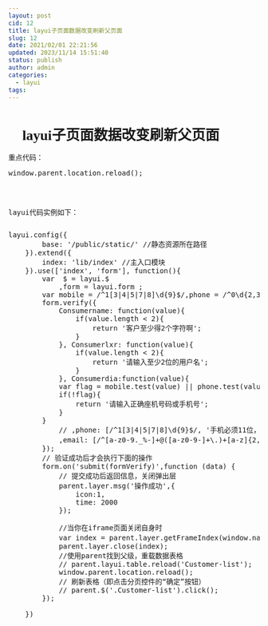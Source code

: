 ```yaml
---
layout: post
cid: 12
title: layui子页面数据改变刷新父页面
slug: 12
date: 2021/02/01 22:21:56
updated: 2023/11/14 15:51:40
status: publish
author: admin
categories: 
  - layui
tags: 
---
```



<pre class="brush:js; toolbar: true; auto-links: true;">
<h1 class="title-article" id="articleContentId" style="box-sizing:border-box;outline:0px;margin:0px;padding:0px;font-family:&quot;font-size:28px;overflow-wrap:break-word;color:#222226;word-break:break-all;white-space:normal;background-color:#FFFFFF;">
	layui子页面数据改变刷新父页面
</h1>
重点代码： <span style="background-color:#E56600;">
<pre class="brush:js; toolbar: true; auto-links: true;">window.parent.location.reload();</pre>
layui代码实例如下：</span></pre>
<pre class="brush:js; toolbar: true; auto-links: true;">layui.config({
        base: '/public/static/' //静态资源所在路径
    }).extend({
        index: 'lib/index' //主入口模块
    }).use(['index', 'form'], function(){
        var  $ = layui.$
            ,form = layui.form ;
        var mobile = /^1[3|4|5|7|8]\d{9}$/,phone = /^0\d{2,3}-?\d{7,8}$/;
        form.verify({
            Consumername: function(value){
                if(value.length &lt; 2){
                    return '客户至少得2个字符啊';
                }
            }, Consumerlxr: function(value){
                if(value.length &lt; 2){
                    return '请输入至少2位的用户名';
                }
            }, Consumerdia:function(value){
            var flag = mobile.test(value) || phone.test(value);
            if(!flag){
                return '请输入正确座机号码或手机号';
            }
        }
            // ,phone: [/^1[3|4|5|7|8]\d{9}$/, '手机必须11位，只能是数字！']
            ,email: [/^[a-z0-9._%-]+@([a-z0-9-]+\.)+[a-z]{2,4}$|^1[3|4|5|7|8]\d{9}$/, '邮箱格式不对']
        });
        // 验证成功后才会执行下面的操作
        form.on('submit(formVerify)',function (data) {
            // 提交成功后返回信息，关闭弹出层
            parent.layer.msg('操作成功',{
                icon:1,
                time: 2000
            });

            //当你在iframe页面关闭自身时
            var index = parent.layer.getFrameIndex(window.name); //先得到当前iframe层的索引
            parent.layer.close(index);
            //使用parent找到父级，重载数据表格
            // parent.layui.table.reload('Customer-list');
            window.parent.location.reload();
            // 刷新表格（即点击分页控件的“确定”按钮）
            // parent.$('.Customer-list').click();
        });

    })</pre>